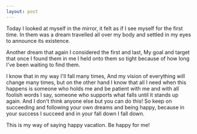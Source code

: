 ```yaml
---
layout: post
---
```


Today I looked at myself in the mirror, it felt as if I see myself for the first time. In them was a dream travelled all over my body and settled in my eyes to announce its existence.

Another dream that again I considered the first and last, My goal and target that once I found them in me I held onto them so tight because of how long I've been waiting to find them.

I know that in my way I'll fall many times, And my vision of everything will change many times, but on the other hand I know that all I need when this happens is someone who holds me and be patient with me and with all foolish words I say, someone who supports what falls until it stands up again. And I don't think anyone else but you can do this! So keep on succeeding and following your own dreams and being happy, because in your success I succeed and in your fall down I fall down.

This is my way of saying happy vacation.
Be happy for me!